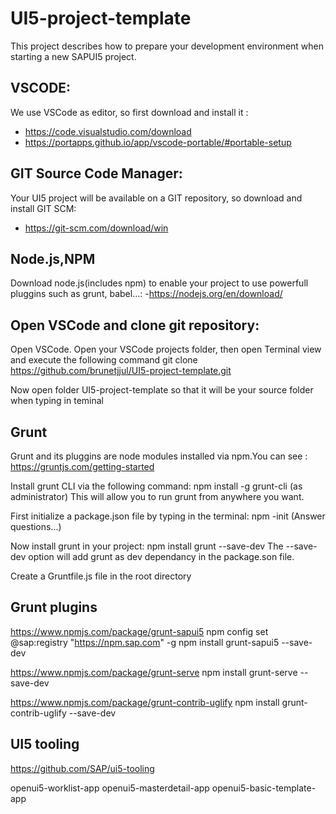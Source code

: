 # UI5-project-template

This project describes how to prepare your development environment when starting a new SAPUI5 project.

VSCODE:
-------
We use VSCode as editor, so first download and install it : 
  - https://code.visualstudio.com/download
  - https://portapps.github.io/app/vscode-portable/#portable-setup
  
GIT Source Code Manager:
------------------------
Your UI5 project will be available on a GIT repository, so download and install GIT SCM:
  - https://git-scm.com/download/win
  
  
Node.js,NPM
-----------
Download node.js(includes npm) to enable your project to use powerfull pluggins such as grunt, babel...:
  -https://nodejs.org/en/download/

Open VSCode and clone git repository:
----------------------------
Open VSCode. Open your VSCode projects folder, then open Terminal view and execute the following command
git clone https://github.com/brunetjjul/UI5-project-template.git

Now open folder UI5-project-template so that it will be your source folder when typing in teminal

Grunt
-----
Grunt and its pluggins are node modules installed via npm.You can see : https://gruntjs.com/getting-started

Install grunt CLI via the following command:
npm install -g grunt-cli (as administrator)
This will allow you to run grunt from anywhere you want.

First initialize a package.json file by typing in the terminal:
npm -init (Answer questions...)

Now install grunt in your project:
npm install grunt --save-dev
The --save-dev option will add grunt as dev dependancy in the package.son file.

Create a Gruntfile.js file in the root directory

Grunt plugins
-------------
https://www.npmjs.com/package/grunt-sapui5
npm config set @sap:registry "https://npm.sap.com" -g
npm install grunt-sapui5 --save-dev

https://www.npmjs.com/package/grunt-serve
npm install grunt-serve --save-dev

https://www.npmjs.com/package/grunt-contrib-uglify
npm install grunt-contrib-uglify --save-dev

UI5 tooling
-----------
https://github.com/SAP/ui5-tooling

openui5-worklist-app
openui5-masterdetail-app
openui5-basic-template-app



  

